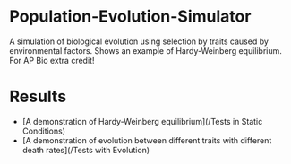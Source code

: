 # Population-Evolution-Simulator
A simulation of biological evolution using selection by traits caused by environmental factors. Shows an example of Hardy-Weinberg equilibrium. For AP Bio extra credit! 

# Results

- [A demonstration of Hardy-Weinberg equilibrium](/Tests in Static Conditions)
- [A demonstration of evolution between different traits with different death rates](/Tests with Evolution)
